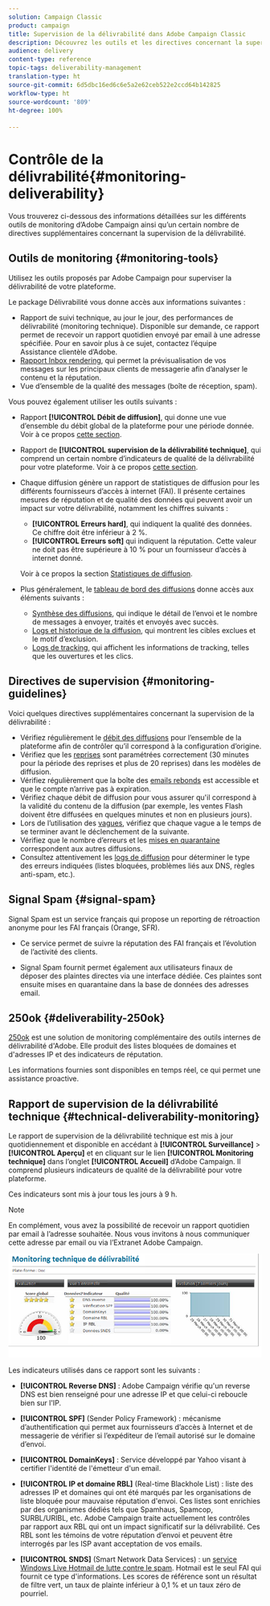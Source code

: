 ```yaml
---
solution: Campaign Classic
product: campaign
title: Supervision de la délivrabilité dans Adobe Campaign Classic
description: Découvrez les outils et les directives concernant la supervision de la délivrabilité dans Adobe Campaign Classic.
audience: delivery
content-type: reference
topic-tags: deliverability-management
translation-type: ht
source-git-commit: 6d5dbc16ed6c6e5a2e62ceb522e2ccd64b142825
workflow-type: ht
source-wordcount: '809'
ht-degree: 100%

---
```



# Contrôle de la délivrabilité{#monitoring-deliverability}

Vous trouverez ci-dessous des informations détaillées sur les différents outils de monitoring d’Adobe Campaign ainsi qu’un certain nombre de directives supplémentaires concernant la supervision de la délivrabilité.

## Outils de monitoring {#monitoring-tools}

Utilisez les outils proposés par Adobe Campaign pour superviser la délivrabilité de votre plateforme.

Le package Délivrabilité vous donne accès aux informations suivantes :

* Rapport de suivi technique, au jour le jour, des performances de délivrabilité (monitoring technique). Disponible sur demande, ce rapport permet de recevoir un rapport quotidien envoyé par email à une adresse spécifiée. Pour en savoir plus à ce sujet, contactez l’équipe Assistance clientèle d’Adobe.
* [Rapport Inbox rendering](../../delivery/using/inbox-rendering.md), qui permet la prévisualisation de vos messages sur les principaux clients de messagerie afin d’analyser le contenu et la réputation.
* Vue d’ensemble de la qualité des messages (boîte de réception, spam).

Vous pouvez également utiliser les outils suivants :

* Rapport **[!UICONTROL Débit de diffusion]**, qui donne une vue d’ensemble du débit global de la plateforme pour une période donnée. Voir à ce propos [cette section](../../reporting/using/global-reports.md#delivery-throughput).
* Rapport de **[!UICONTROL supervision de la délivrabilité technique]**, qui comprend un certain nombre d’indicateurs de qualité de la délivrabilité pour votre plateforme. Voir à ce propos [cette section](#technical-deliverability-monitoring).
* Chaque diffusion génère un rapport de statistiques de diffusion pour les différents fournisseurs d’accès à internet (FAI). Il présente certaines mesures de réputation et de qualité des données qui peuvent avoir un impact sur votre délivrabilité, notamment les chiffres suivants :
   * **[!UICONTROL Erreurs hard]**, qui indiquent la qualité des données. Ce chiffre doit être inférieur à 2 %.
   * **[!UICONTROL Erreurs soft]** qui indiquent la réputation. Cette valeur ne doit pas être supérieure à 10 % pour un fournisseur d’accès à internet donné.

   Voir à ce propos la section [Statistiques de diffusion](../../reporting/using/global-reports.md#delivery-statistics).
* Plus généralement, le [tableau de bord des diffusions](../../delivery/using/about-delivery-monitoring.md) donne accès aux éléments suivants :
   * [Synthèse des diffusions](../../delivery/using/delivery-dashboard.md#delivery-summary), qui indique le détail de l’envoi et le nombre de messages à envoyer, traités et envoyés avec succès.
   * [Logs et historique de la diffusion](../../delivery/using/delivery-dashboard.md#delivery-logs-and-history), qui montrent les cibles exclues et le motif d’exclusion.
   * [Logs de tracking](../../delivery/using/delivery-dashboard.md#tracking-logs), qui affichent les informations de tracking, telles que les ouvertures et les clics.

## Directives de supervision {#monitoring-guidelines}

Voici quelques directives supplémentaires concernant la supervision de la délivrabilité :

* Vérifiez régulièrement le [débit des diffusions](../../reporting/using/global-reports.md#delivery-throughput) pour l’ensemble de la plateforme afin de contrôler qu’il correspond à la configuration d’origine.
* Vérifiez que les [reprises](../../delivery/using/understanding-delivery-failures.md#retries-after-a-delivery-temporary-failure) sont paramétrées correctement (30 minutes pour la période des reprises et plus de 20 reprises) dans les modèles de diffusion.
* Vérifiez régulièrement que la boîte des [emails rebonds](../../delivery/using/understanding-delivery-failures.md#bounce-mail-management) est accessible et que le compte n’arrive pas à expiration.
* Vérifiez chaque débit de diffusion pour vous assurer qu&#39;il correspond à la validité du contenu de la diffusion (par exemple, les ventes Flash doivent être diffusées en quelques minutes et non en plusieurs jours).
* Lors de l’utilisation des [vagues](../../delivery/using/steps-sending-the-delivery.md#sending-using-multiple-waves), vérifiez que chaque vague a le temps de se terminer avant le déclenchement de la suivante.
* Vérifiez que le nombre d’erreurs et les [mises en quarantaine](../../delivery/using/understanding-quarantine-management.md) correspondent aux autres diffusions.
* Consultez attentivement les [logs de diffusion](../../delivery/using/delivery-dashboard.md#delivery-logs-and-history) pour déterminer le type des erreurs indiquées (listes bloquées, problèmes liés aux DNS, règles anti-spam, etc.).

## Signal Spam {#signal-spam}

Signal Spam est un service français qui propose un reporting de rétroaction anonyme pour les FAI français (Orange, SFR).

* Ce service permet de suivre la réputation des FAI français et l’évolution de l’activité des clients.

* Signal Spam fournit permet également aux utilisateurs finaux de déposer des plaintes directes via une interface dédiée. Ces plaintes sont ensuite mises en quarantaine dans la base de données des adresses email.

## 250ok {#deliverability-250ok}

[250ok](https://250ok.com/) est une solution de monitoring complémentaire des outils internes de délivrabilité d&#39;Adobe. Elle produit des listes bloquées de domaines et d&#39;adresses IP et des indicateurs de réputation.

Les informations fournies sont disponibles en temps réel, ce qui permet une assistance proactive.

## Rapport de supervision de la délivrabilité technique {#technical-deliverability-monitoring}

Le rapport de supervision de la délivrabilité technique est mis à jour quotidiennement et disponible en accédant à **[!UICONTROL Surveillance]** > **[!UICONTROL Aperçu]** et en cliquant sur le lien **[!UICONTROL Monitoring technique]** dans l’onglet **[!UICONTROL Accueil]** d’Adobe Campaign. Il comprend plusieurs indicateurs de qualité de la délivrabilité pour votre plateforme.

Ces indicateurs sont mis à jour tous les jours à 9 h.

>[!NOTE]
>
>En complément, vous avez la possibilité de recevoir un rapport quotidien par email à l’adresse souhaitée. Nous vous invitons à nous communiquer cette adresse par email ou via l’Extranet Adobe Campaign.

![](assets/s_tn_del_monitoring.png)

Les indicateurs utilisés dans ce rapport sont les suivants :

* **[!UICONTROL Reverse DNS]** : Adobe Campaign vérifie qu&#39;un reverse DNS est bien renseigné pour une adresse IP et que celui-ci reboucle bien sur l&#39;IP.

* **[!UICONTROL SPF]** (Sender Policy Framework) : mécanisme d’authentification qui permet aux fournisseurs d’accès à Internet et de messagerie de vérifier si l’expéditeur de l’email autorisé sur le domaine d’envoi.

* **[!UICONTROL DomainKeys]** : Service développé par Yahoo visant à certifier l&#39;identité de l&#39;émetteur d&#39;un email.

* **[!UICONTROL IP et domaine RBL]** (Real-time Blackhole List) : liste des adresses IP et domaines qui ont été marqués par les organisations de liste bloquée pour mauvaise réputation d&#39;envoi. Ces listes sont enrichies par des organismes dédiés tels que Spamhaus, Spamcop, SURBL/URIBL, etc. Adobe Campaign traite actuellement les contrôles par rapport aux RBL qui ont un impact significatif sur la délivrabilité. Ces RBL sont les témoins de votre réputation d’envoi et peuvent être interrogés par les ISP avant acceptation de vos emails.

* **[!UICONTROL SNDS]** (Smart Network Data Services) : un [service Windows Live Hotmail de lutte contre le spam](https://sendersupport.olc.protection.outlook.com/snds/FAQ.aspx). Hotmail est le seul FAI qui fournit ce type d&#39;informations. Les scores de référence sont un résultat de filtre vert, un taux de plainte inférieur à 0,1 % et un taux zéro de pourriel.

<!--### Delivery Reports - Broadcast Statistics {#broadcast-statistics}

Each delivery will generate a broadcast statistics report when you open a delivery in the “Deliveries List”, which includes some reputation metrics that may impact your deliverability.-->
